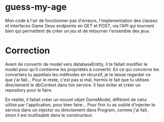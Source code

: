 # guess-my-age
Mon code à l'air de fonctionner pas d'erreurs,
l'implementation des classes et interfaces Game
Deux endpoints en GET et POST, via l'API qui tournent bien qui permettent de créer un jeu et de retourner l'ensemble des jeux.

# Correction

Avant de convertir de model vers databaseEntity, il te fallait modifier le model pour qu'il contienne les propriétés à convertir.
En ce qui concerne les converters tu appellais les méthodes en récursif, je te laisse regarder ce que j'ai fait...
Pour le reste, c'est pas si mal, hormis le fait que tu utilises directement le dbContext dans ton service. Il faut éviter et créer un repository pour le faire.

En réalité, il fallait créer un nouvel objet GameModel, différent de celui utilisé par l'application, pour bien faire...
Pour finir tu as oublié d'injecter le service dans un injector ou directement dans Program, comme j'ai fait, sinon il est inutilisable dans le constructeur.

